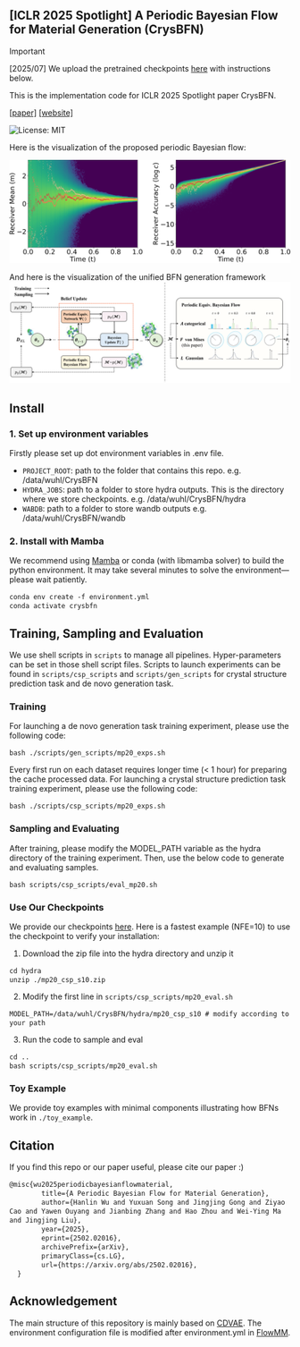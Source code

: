 ## [ICLR 2025 Spotlight] A Periodic Bayesian Flow for Material Generation (CrysBFN) 

> [!IMPORTANT]
> [2025/07] We upload the pretrained checkpoints [here](https://drive.google.com/drive/folders/1W5kGiZYFRJZiyKyTwCdcPk9lbjTsTCO-?usp=drive_link) with instructions below.

This is the implementation code for ICLR 2025 Spotlight paper CrysBFN.

[\[paper\]](arxiv.org/pdf/2502.02016) 
[\[website\]](https://t.co/a4x4qlROH7)

![License: MIT](https://img.shields.io/badge/License-MIT-yellow.svg)

Here is the visualization of the proposed periodic Bayesian flow:


![image](./asset/heatmap.png)

And here is the visualization of the unified BFN generation framework  
![image](./asset/model.png)
<!-- Here is an animation of the generation process.
![GIF](./asset/generation_animation.gif) -->

## Install
### 1. Set up environment variables
Firstly please set up dot environment variables in .env file.
- `PROJECT_ROOT`: path to the folder that contains this repo. e.g. /data/wuhl/CrysBFN
- `HYDRA_JOBS`: path to a folder to store hydra outputs. This is the directory where we store checkpoints. e.g. /data/wuhl/CrysBFN/hydra
- `WABDB`: path to a folder to store wandb outputs e.g. /data/wuhl/CrysBFN/wandb

### 2. Install with Mamba
We recommend using [Mamba](https://github.com/conda-forge/miniforge) or conda (with libmamba solver) to build the python environment. It may take several minutes to solve the environment—please wait patiently.
```
conda env create -f environment.yml
conda activate crysbfn
```

## Training, Sampling and Evaluation
We use shell scripts in `scripts` to manage all pipelines. Hyper-parameters can be set in those shell script files. Scripts to launch experiments can be found in `scripts/csp_scripts` and `scripts/gen_scripts` for crystal structure prediction task and de novo generation task.
### Training

For launching a de novo generation task training experiment, please use the following code:
```
bash ./scripts/gen_scripts/mp20_exps.sh
```
Every first run on each dataset requires longer time (< 1 hour) for preparing the cache processed data.
For launching a crystal structure prediction task training experiment, please use the following code:
```
bash ./scripts/csp_scripts/mp20_exps.sh
```
### Sampling and Evaluating
After training, please modify the MODEL_PATH variable as the hydra directory of the training experiment. Then, use the below code to generate and evaluating samples.
```
bash scripts/csp_scripts/eval_mp20.sh
```

### Use Our Checkpoints
We provide our checkpoints [here](https://drive.google.com/drive/folders/1W5kGiZYFRJZiyKyTwCdcPk9lbjTsTCO-?usp=drive_link). Here is a fastest example (NFE=10) to use the checkpoint to verify your installation:

1. Download the zip file into the hydra directory and unzip it
```
cd hydra
unzip ./mp20_csp_s10.zip
```
2. Modify the first line in `scripts/csp_scripts/mp20_eval.sh`
```
MODEL_PATH=/data/wuhl/CrysBFN/hydra/mp20_csp_s10 # modify according to your path
```
3. Run the code to sample and eval
```
cd ..
bash scripts/csp_scripts/mp20_eval.sh
```
### Toy Example
We provide toy examples with minimal components illustrating how BFNs work in `./toy_example`.

## Citation
If you find this repo or our paper useful, please cite our paper :\)
```
@misc{wu2025periodicbayesianflowmaterial,
        title={A Periodic Bayesian Flow for Material Generation}, 
        author={Hanlin Wu and Yuxuan Song and Jingjing Gong and Ziyao Cao and Yawen Ouyang and Jianbing Zhang and Hao Zhou and Wei-Ying Ma and Jingjing Liu},
        year={2025},
        eprint={2502.02016},
        archivePrefix={arXiv},
        primaryClass={cs.LG},
        url={https://arxiv.org/abs/2502.02016}, 
  }
```

## Acknowledgement 
The main structure of this repository is mainly based on [CDVAE](https://github.com/txie-93/cdvae). The environment configuration file is modified after environment.yml in [FlowMM](https://github.com/txie-93/cdvae).
